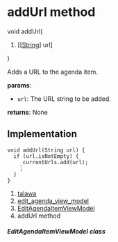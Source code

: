 
<div>

# addUrl method

</div>


void addUrl(

1.  [[[String](https://api.flutter.dev/flutter/dart-core/String-class.html)]
    url]

)



Adds a URL to the agenda item.

**params**:

-   `url`: The URL string to be added.

**returns**: None



## Implementation

``` language-dart
void addUrl(String url) {
  if (url.isNotEmpty) {
    _currentUrls.add(url);
    ;
  }
}
```







1.  [talawa](../../index.html)
2.  [edit_agenda_view_model](../../view_model_after_auth_view_models_event_view_models_edit_agenda_view_model/)
3.  [EditAgendaItemViewModel](../../view_model_after_auth_view_models_event_view_models_edit_agenda_view_model/EditAgendaItemViewModel-class.html)
4.  addUrl method

##### EditAgendaItemViewModel class







